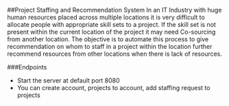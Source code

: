 ##Project Staffing and Recommendation System
In an IT Industry with huge human resources placed across multiple locations it is very difficult to allocate people with appropriate skill sets to a project. If the skill set is not present within the current location of the project it may need Co-sourcing from another location. The objective is to automate this process to give recommendation on whom to staff in a project within the location further recommend resources from other locations when there is lack of resources.

###Endpoints
* Start the server at default port 8080
* You can create account, projects to account, add staffing request to projects 